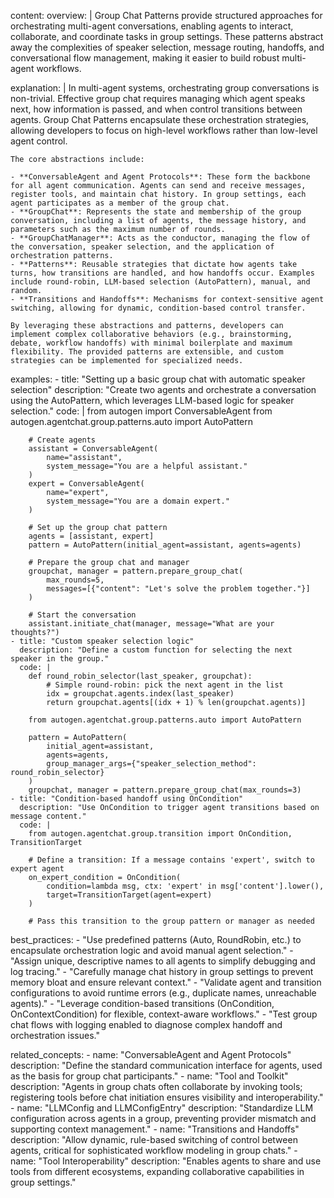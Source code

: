 content:
  overview: |
    Group Chat Patterns provide structured approaches for orchestrating multi-agent conversations, enabling agents to interact, collaborate, and coordinate tasks in group settings. These patterns abstract away the complexities of speaker selection, message routing, handoffs, and conversational flow management, making it easier to build robust multi-agent workflows.

  explanation: |
    In multi-agent systems, orchestrating group conversations is non-trivial. Effective group chat requires managing which agent speaks next, how information is passed, and when control transitions between agents. Group Chat Patterns encapsulate these orchestration strategies, allowing developers to focus on high-level workflows rather than low-level agent control.

    The core abstractions include:

    - **ConversableAgent and Agent Protocols**: These form the backbone for all agent communication. Agents can send and receive messages, register tools, and maintain chat history. In group settings, each agent participates as a member of the group chat.
    - **GroupChat**: Represents the state and membership of the group conversation, including a list of agents, the message history, and parameters such as the maximum number of rounds.
    - **GroupChatManager**: Acts as the conductor, managing the flow of the conversation, speaker selection, and the application of orchestration patterns.
    - **Patterns**: Reusable strategies that dictate how agents take turns, how transitions are handled, and how handoffs occur. Examples include round-robin, LLM-based selection (AutoPattern), manual, and random.
    - **Transitions and Handoffs**: Mechanisms for context-sensitive agent switching, allowing for dynamic, condition-based control transfer.

    By leveraging these abstractions and patterns, developers can implement complex collaborative behaviors (e.g., brainstorming, debate, workflow handoffs) with minimal boilerplate and maximum flexibility. The provided patterns are extensible, and custom strategies can be implemented for specialized needs.

  examples:
    - title: "Setting up a basic group chat with automatic speaker selection"
      description: "Create two agents and orchestrate a conversation using the AutoPattern, which leverages LLM-based logic for speaker selection."
      code: |
        from autogen import ConversableAgent
        from autogen.agentchat.group.patterns.auto import AutoPattern

        # Create agents
        assistant = ConversableAgent(
            name="assistant",
            system_message="You are a helpful assistant."
        )
        expert = ConversableAgent(
            name="expert",
            system_message="You are a domain expert."
        )

        # Set up the group chat pattern
        agents = [assistant, expert]
        pattern = AutoPattern(initial_agent=assistant, agents=agents)

        # Prepare the group chat and manager
        groupchat, manager = pattern.prepare_group_chat(
            max_rounds=5,
            messages=[{"content": "Let's solve the problem together."}]
        )

        # Start the conversation
        assistant.initiate_chat(manager, message="What are your thoughts?")
    - title: "Custom speaker selection logic"
      description: "Define a custom function for selecting the next speaker in the group."
      code: |
        def round_robin_selector(last_speaker, groupchat):
            # Simple round-robin: pick the next agent in the list
            idx = groupchat.agents.index(last_speaker)
            return groupchat.agents[(idx + 1) % len(groupchat.agents)]

        from autogen.agentchat.group.patterns.auto import AutoPattern

        pattern = AutoPattern(
            initial_agent=assistant,
            agents=agents,
            group_manager_args={"speaker_selection_method": round_robin_selector}
        )
        groupchat, manager = pattern.prepare_group_chat(max_rounds=3)
    - title: "Condition-based handoff using OnCondition"
      description: "Use OnCondition to trigger agent transitions based on message content."
      code: |
        from autogen.agentchat.group.transition import OnCondition, TransitionTarget

        # Define a transition: If a message contains 'expert', switch to expert agent
        on_expert_condition = OnCondition(
            condition=lambda msg, ctx: 'expert' in msg['content'].lower(),
            target=TransitionTarget(agent=expert)
        )

        # Pass this transition to the group pattern or manager as needed

  best_practices:
    - "Use predefined patterns (Auto, RoundRobin, etc.) to encapsulate orchestration logic and avoid manual agent selection."
    - "Assign unique, descriptive names to all agents to simplify debugging and log tracing."
    - "Carefully manage chat history in group settings to prevent memory bloat and ensure relevant context."
    - "Validate agent and transition configurations to avoid runtime errors (e.g., duplicate names, unreachable agents)."
    - "Leverage condition-based transitions (OnCondition, OnContextCondition) for flexible, context-aware workflows."
    - "Test group chat flows with logging enabled to diagnose complex handoff and orchestration issues."

  related_concepts:
    - name: "ConversableAgent and Agent Protocols"
      description: "Define the standard communication interface for agents, used as the basis for group chat participants."
    - name: "Tool and Toolkit"
      description: "Agents in group chats often collaborate by invoking tools; registering tools before chat initiation ensures visibility and interoperability."
    - name: "LLMConfig and LLMConfigEntry"
      description: "Standardize LLM configuration across agents in a group, preventing provider mismatch and supporting context management."
    - name: "Transitions and Handoffs"
      description: "Allow dynamic, rule-based switching of control between agents, critical for sophisticated workflow modeling in group chats."
    - name: "Tool Interoperability"
      description: "Enables agents to share and use tools from different ecosystems, expanding collaborative capabilities in group settings."